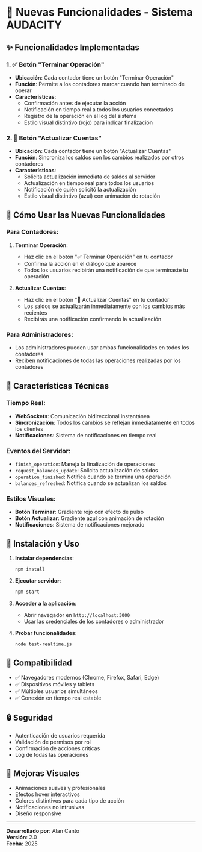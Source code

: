 # 🚀 Nuevas Funcionalidades - Sistema AUDACITY

## ✨ Funcionalidades Implementadas

### 1. ✅ Botón "Terminar Operación"
- **Ubicación**: Cada contador tiene un botón "Terminar Operación"
- **Función**: Permite a los contadores marcar cuando han terminado de operar
- **Características**:
  - Confirmación antes de ejecutar la acción
  - Notificación en tiempo real a todos los usuarios conectados
  - Registro de la operación en el log del sistema
  - Estilo visual distintivo (rojo) para indicar finalización

### 2. 🔄 Botón "Actualizar Cuentas"
- **Ubicación**: Cada contador tiene un botón "Actualizar Cuentas"
- **Función**: Sincroniza los saldos con los cambios realizados por otros contadores
- **Características**:
  - Solicita actualización inmediata de saldos al servidor
  - Actualización en tiempo real para todos los usuarios
  - Notificación de quién solicitó la actualización
  - Estilo visual distintivo (azul) con animación de rotación

## 🎯 Cómo Usar las Nuevas Funcionalidades

### Para Contadores:
1. **Terminar Operación**:
   - Haz clic en el botón "✅ Terminar Operación" en tu contador
   - Confirma la acción en el diálogo que aparece
   - Todos los usuarios recibirán una notificación de que terminaste tu operación

2. **Actualizar Cuentas**:
   - Haz clic en el botón "🔄 Actualizar Cuentas" en tu contador
   - Los saldos se actualizarán inmediatamente con los cambios más recientes
   - Recibirás una notificación confirmando la actualización

### Para Administradores:
- Los administradores pueden usar ambas funcionalidades en todos los contadores
- Reciben notificaciones de todas las operaciones realizadas por los contadores

## 🔧 Características Técnicas

### Tiempo Real:
- **WebSockets**: Comunicación bidireccional instantánea
- **Sincronización**: Todos los cambios se reflejan inmediatamente en todos los clientes
- **Notificaciones**: Sistema de notificaciones en tiempo real

### Eventos del Servidor:
- `finish_operation`: Maneja la finalización de operaciones
- `request_balances_update`: Solicita actualización de saldos
- `operation_finished`: Notifica cuando se termina una operación
- `balances_refreshed`: Notifica cuando se actualizan los saldos

### Estilos Visuales:
- **Botón Terminar**: Gradiente rojo con efecto de pulso
- **Botón Actualizar**: Gradiente azul con animación de rotación
- **Notificaciones**: Sistema de notificaciones mejorado

## 🚀 Instalación y Uso

1. **Instalar dependencias**:
   ```bash
   npm install
   ```

2. **Ejecutar servidor**:
   ```bash
   npm start
   ```

3. **Acceder a la aplicación**:
   - Abrir navegador en `http://localhost:3000`
   - Usar las credenciales de los contadores o administrador

4. **Probar funcionalidades**:
   ```bash
   node test-realtime.js
   ```

## 📱 Compatibilidad

- ✅ Navegadores modernos (Chrome, Firefox, Safari, Edge)
- ✅ Dispositivos móviles y tablets
- ✅ Múltiples usuarios simultáneos
- ✅ Conexión en tiempo real estable

## 🔒 Seguridad

- Autenticación de usuarios requerida
- Validación de permisos por rol
- Confirmación de acciones críticas
- Log de todas las operaciones

## 🎨 Mejoras Visuales

- Animaciones suaves y profesionales
- Efectos hover interactivos
- Colores distintivos para cada tipo de acción
- Notificaciones no intrusivas
- Diseño responsive

---

**Desarrollado por**: Alan Canto  
**Versión**: 2.0  
**Fecha**: 2025
